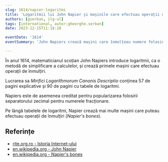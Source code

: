 ```yaml
---
slug: 1614/napier-logaritmi
title: 'Logaritmii lui John Napier și mașinile care efectuau operații de înmulțire'
authors: [gserban, ilg-ul]
tags: [international, autor:gheorghe.serban]
date: 2023-12-15T11:18:18

eventDate: '1614'
eventSummary: 'John Napiers crează mașini care înmulțeau numere folosind logaritmi'

---
```


În anul 1614, matematicianul scoțian John Napiers introduce
logaritmii, ca o metodă de simplificare a calculelor, și
crează primele mașini care efectuau operații de înmulțiri.

<!-- truncate -->

Lucrarea sa _Mirifici Logarithmorum Canonis Descriptio_ conținea 57
de pagini explicative și 90 de pagini cu tabele de logaritmi.

Napiers este de asemenea creditat pentru popularizarea folosirii separatorului zecimal pentru numerele fracționare.

Pe lângă tabelele de logaritmi, Napier crează mai multe mașini care puteau efectuau operații de înmulțiri (_Napier's bones_).

## Referințe

- [rite.org.ro - Istoria Internet-ului](https://rite.org.ro/istoria-internetului/)
- [en.wikipedia.org - John Napier](https://en.wikipedia.org/wiki/John_Napier)
- [en.wikipedia.org - Napier's bones](https://en.wikipedia.org/wiki/Napier%27s_bones)
